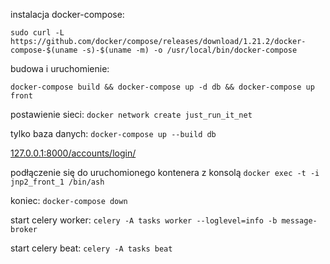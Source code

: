 instalacja docker-compose:

```sudo curl -L https://github.com/docker/compose/releases/download/1.21.2/docker-compose-$(uname -s)-$(uname -m) -o /usr/local/bin/docker-compose```

budowa i uruchomienie:

```docker-compose build && docker-compose up -d db && docker-compose up front```

postawienie sieci:
```docker network create just_run_it_net```

tylko baza danych:
```docker-compose up --build db```

[127.0.0.1:8000/accounts/login/](127.0.0.1:8000/accounts/login/)

podłączenie się do uruchomionego kontenera z konsolą
```docker exec -t -i jnp2_front_1 /bin/ash```

koniec:
```docker-compose down```

start celery worker:
```celery -A tasks worker --loglevel=info -b message-broker```

start celery beat:
```celery -A tasks beat```